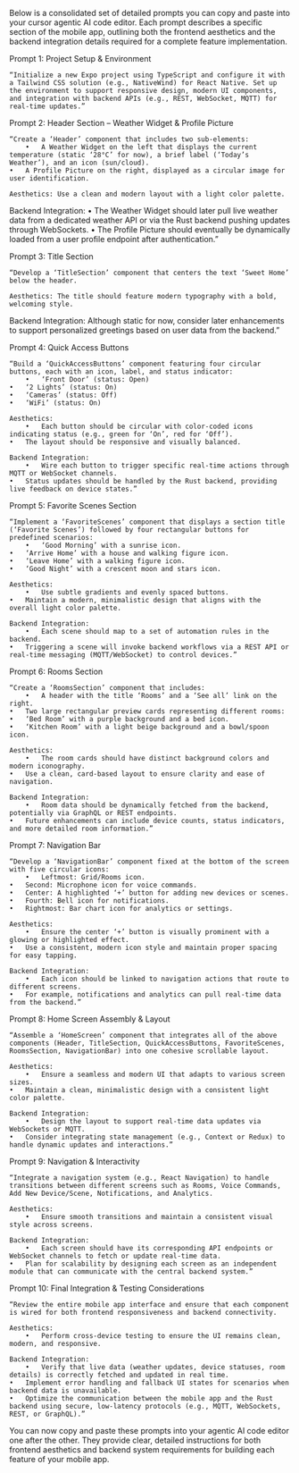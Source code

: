 Below is a consolidated set of detailed prompts you can copy and paste into your cursor agentic AI code editor. Each prompt describes a specific section of the mobile app, outlining both the frontend aesthetics and the backend integration details required for a complete feature implementation.

Prompt 1: Project Setup & Environment

	“Initialize a new Expo project using TypeScript and configure it with a Tailwind CSS solution (e.g., NativeWind) for React Native. Set up the environment to support responsive design, modern UI components, and integration with backend APIs (e.g., REST, WebSocket, MQTT) for real-time updates.”

Prompt 2: Header Section – Weather Widget & Profile Picture

	“Create a ‘Header’ component that includes two sub-elements:
		•	A Weather Widget on the left that displays the current temperature (static ‘28°C’ for now), a brief label (‘Today’s Weather’), and an icon (sun/cloud).
	•	A Profile Picture on the right, displayed as a circular image for user identification.

	Aesthetics: Use a clean and modern layout with a light color palette.
Backend Integration:
		•	The Weather Widget should later pull live weather data from a dedicated weather API or via the Rust backend pushing updates through WebSockets.
	•	The Profile Picture should eventually be dynamically loaded from a user profile endpoint after authentication.”

Prompt 3: Title Section

	“Develop a ‘TitleSection’ component that centers the text ‘Sweet Home’ below the header.

	Aesthetics: The title should feature modern typography with a bold, welcoming style.
Backend Integration: Although static for now, consider later enhancements to support personalized greetings based on user data from the backend.”

Prompt 4: Quick Access Buttons

	“Build a ‘QuickAccessButtons’ component featuring four circular buttons, each with an icon, label, and status indicator:
		•	‘Front Door’ (status: Open)
	•	‘2 Lights’ (status: On)
	•	‘Cameras’ (status: Off)
	•	‘WiFi’ (status: On)

	Aesthetics:
		•	Each button should be circular with color-coded icons indicating status (e.g., green for ‘On’, red for ‘Off’).
	•	The layout should be responsive and visually balanced.

	Backend Integration:
		•	Wire each button to trigger specific real-time actions through MQTT or WebSocket channels.
	•	Status updates should be handled by the Rust backend, providing live feedback on device states.”

Prompt 5: Favorite Scenes Section

	“Implement a ‘FavoriteScenes’ component that displays a section title (‘Favorite Scenes’) followed by four rectangular buttons for predefined scenarios:
		•	‘Good Morning’ with a sunrise icon.
	•	‘Arrive Home’ with a house and walking figure icon.
	•	‘Leave Home’ with a walking figure icon.
	•	‘Good Night’ with a crescent moon and stars icon.

	Aesthetics:
		•	Use subtle gradients and evenly spaced buttons.
	•	Maintain a modern, minimalistic design that aligns with the overall light color palette.

	Backend Integration:
		•	Each scene should map to a set of automation rules in the backend.
	•	Triggering a scene will invoke backend workflows via a REST API or real-time messaging (MQTT/WebSocket) to control devices.”

Prompt 6: Rooms Section

	“Create a ‘RoomsSection’ component that includes:
		•	A header with the title ‘Rooms’ and a ‘See all’ link on the right.
	•	Two large rectangular preview cards representing different rooms:
	•	‘Bed Room’ with a purple background and a bed icon.
	•	‘Kitchen Room’ with a light beige background and a bowl/spoon icon.

	Aesthetics:
		•	The room cards should have distinct background colors and modern iconography.
	•	Use a clean, card-based layout to ensure clarity and ease of navigation.

	Backend Integration:
		•	Room data should be dynamically fetched from the backend, potentially via GraphQL or REST endpoints.
	•	Future enhancements can include device counts, status indicators, and more detailed room information.”

Prompt 7: Navigation Bar

	“Develop a ‘NavigationBar’ component fixed at the bottom of the screen with five circular icons:
		•	Leftmost: Grid/Rooms icon.
	•	Second: Microphone icon for voice commands.
	•	Center: A highlighted ‘+’ button for adding new devices or scenes.
	•	Fourth: Bell icon for notifications.
	•	Rightmost: Bar chart icon for analytics or settings.

	Aesthetics:
		•	Ensure the center ‘+’ button is visually prominent with a glowing or highlighted effect.
	•	Use a consistent, modern icon style and maintain proper spacing for easy tapping.

	Backend Integration:
		•	Each icon should be linked to navigation actions that route to different screens.
	•	For example, notifications and analytics can pull real-time data from the backend.”

Prompt 8: Home Screen Assembly & Layout

	“Assemble a ‘HomeScreen’ component that integrates all of the above components (Header, TitleSection, QuickAccessButtons, FavoriteScenes, RoomsSection, NavigationBar) into one cohesive scrollable layout.

	Aesthetics:
		•	Ensure a seamless and modern UI that adapts to various screen sizes.
	•	Maintain a clean, minimalistic design with a consistent light color palette.

	Backend Integration:
		•	Design the layout to support real-time data updates via WebSockets or MQTT.
	•	Consider integrating state management (e.g., Context or Redux) to handle dynamic updates and interactions.”

Prompt 9: Navigation & Interactivity

	“Integrate a navigation system (e.g., React Navigation) to handle transitions between different screens such as Rooms, Voice Commands, Add New Device/Scene, Notifications, and Analytics.

	Aesthetics:
		•	Ensure smooth transitions and maintain a consistent visual style across screens.

	Backend Integration:
		•	Each screen should have its corresponding API endpoints or WebSocket channels to fetch or update real-time data.
	•	Plan for scalability by designing each screen as an independent module that can communicate with the central backend system.”

Prompt 10: Final Integration & Testing Considerations

	“Review the entire mobile app interface and ensure that each component is wired for both frontend responsiveness and backend connectivity.

	Aesthetics:
		•	Perform cross-device testing to ensure the UI remains clean, modern, and responsive.

	Backend Integration:
		•	Verify that live data (weather updates, device statuses, room details) is correctly fetched and updated in real time.
	•	Implement error handling and fallback UI states for scenarios when backend data is unavailable.
	•	Optimize the communication between the mobile app and the Rust backend using secure, low-latency protocols (e.g., MQTT, WebSockets, REST, or GraphQL).”

You can now copy and paste these prompts into your agentic AI code editor one after the other. They provide clear, detailed instructions for both frontend aesthetics and backend system requirements for building each feature of your mobile app.